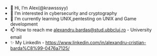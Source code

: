 - 👋 Hi, I’m Alex(@krawsssyy)
- 👀 I’m interested in cybersecurity and cryptography
- 🌱 I’m currently learning UNIX,pentesting on UNIX and Game development
- 📫 How to reach me alexandru.bardas@stud.ubbcluj.ro - University email
- ✨ My LinkedIn - https://www.linkedin.com/in/alexandru-cristian-barda%C8%99-0476a7125/

<!---
krawsssyy/krawsssyy is a ✨ special ✨ repository because its `README.md` (this file) appears on your GitHub profile.
You can click the Preview link to take a look at your changes.
--->
